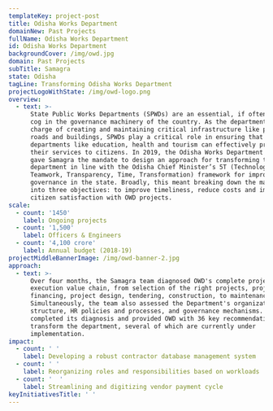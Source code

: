 ```yaml
---
templateKey: project-post
title: Odisha Works Department
domainNew: Past Projects
fullName: Odisha Works Department
id: Odisha Works Department
backgroundCover: /img/owd.jpg
domain: Past Projects
subTitle: Samagra
state: Odisha
tagLine: Transforming Odisha Works Department
projectLogoWithState: /img/owd-logo.png
overview:
  - text: >-
      State Public Works Departments (SPWDs) are an essential, if often ignored,
      cog in the governance machinery of the country. As the departments in
      charge of creating and maintaining critical infrastructure like public
      roads and buildings, SPWDs play a critical role in ensuring that other
      departments like education, health and tourism can effectively provide
      their services to citizens. In 2019, the Odisha Works Department (OWD)
      gave Samagra the mandate to design an approach for transforming the
      department in line with the Odisha Chief Minister’s 5T (Technology,
      Teamwork, Transparency, Time, Transformation) framework for improving
      governance in the state. Broadly, this meant breaking down the mandate
      into three objectives: to improve timeliness, reduce costs and improve
      citizen satisfaction with OWD projects.
scale:
  - count: '1450'
    label: Ongoing projects
  - count: '1,500'
    label: Officers & Engineers
  - count: '4,100 crore'
    label: Annual budget (2018-19)
projectMiddleBannerImage: /img/owd-banner-2.jpg
approach:
  - text: >-
      Over four months, the Samagra team diagnosed OWD's complete project
      execution value chain, from selection of the right projects, project
      financing, project design, tendering, construction, to maintenance.
      Simultaneously, the team also assessed the Department's organization
      structure, HR policies and processes, and governance mechanisms. The team
      completed its diagnosis and provided OWD with 36 key recommendations to
      transform the department, several of which are currently under
      implementation.
impact:
  - count: ' '
    label: Developing a robust contractor database management system
  - count: ' '
    label: Reorganizing roles and responsibilities based on workloads
  - count: '  '
    label: Streamlining and digitizing vendor payment cycle
keyInitiativesTitle: ' '
---
```


